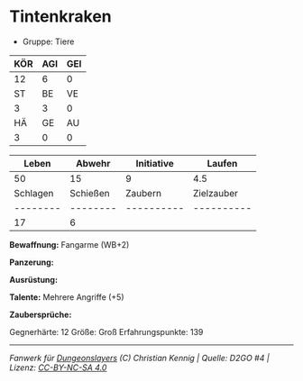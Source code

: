# Tintenkraken  
- Gruppe: Tiere  

| KÖR | AGI | GEI |  
| --- | --- | --- |  
| 12  | 6   | 0   |
| ST  | BE  | VE  |  
| 3   | 3   | 0   |
| HÄ  | GE  | AU  |  
| 3   | 0   | 0   |


| Leben    | Abwehr   | Initiative | Laufen     |
| -------- | -------- | ---------- | ---------- |
| 50       | 15       | 9          | 4.5        |
| Schlagen | Schießen | Zaubern    | Zielzauber |
| -------- | -------- | ---------- | ---------- |
| 17       | 6        |            |            |

**Bewaffnung:**
Fangarme (WB+2)

**Panzerung:**


**Ausrüstung:**


**Talente:**
Mehrere Angriffe (+5)

**Zaubersprüche:**


Gegnerhärte: 12
Größe: Groß
Erfahrungspunkte: 139



___
*Fanwerk für [Dungeonslayers](https://www.dungeonslayers.net/) (C) Christian Kennig | Quelle: D2GO #4 | Lizenz: [CC-BY-NC-SA 4.0](https://creativecommons.org/licenses/by-nc-sa/4.0/deed.de)*